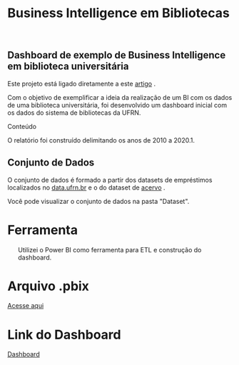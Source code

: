 **<h1>Business Intelligence em Bibliotecas</h1>**
<br>
<h2>Dashboard de exemplo de Business Intelligence em biblioteca universitária </h2>
<p>Este projeto está ligado diretamente a este <a href="" target="_blank">artigo</a> . </p>
  
<p> Com o objetivo de exemplificar a ideia da realização de um BI com os dados de uma biblioteca universitária, foi desenvolvido um dashboard inicial com os dados do sistema de bibliotecas da UFRN.</p>

<p> Conteúdo</p>
<p> O relatório foi construído delimitando os anos de 2010 a 2020.1. </p>


<h2>Conjunto de Dados </h2>
  
<p>O conjunto  de dados é formado a partir dos datasets de empréstimos localizados no <a href="https://dados.ufrn.br/dataset/emprestimos-acervos-das-bibliotecas" target="_blank">data.ufrn.br</a> e o do dataset de <a href="https://dados.ufrn.br/dataset/acervo-biblioteca/resource/e3d3e784-1349-4a8f-ad09-86e893328f9e" target="_blank">acervo</a> . </p>


<p>Você pode visualizar o conjunto de dados na pasta "Dataset". <p/>

<h1>Ferramenta</h1>
<ul> Utilizei o Power BI como ferramenta para ETL e construção do dashboard. </ul>


<h1> </p>Arquivo .pbix </h1>

<a href="https://drive.google.com/file/d/1D8Thkh1lknm9x5Fo9f9XJPRrQCCcogap/view?usp=sharing" target="_blank">Acesse aqui</a>

<h1> </p>Link do Dashboard </h1>

<a href="https://app.powerbi.com/reportEmbed?reportId=8598360d-e736-4d31-9f88-d7c80e779838&autoAuth=true&ctid=b7845ad6-74cd-4782-aea9-57359643b87b&config=eyJjbHVzdGVyVXJsIjoiaHR0cHM6Ly93YWJpLWJyYXppbC1zb3V0aC1iLXByaW1hcnktcmVkaXJlY3QuYW5hbHlzaXMud2luZG93cy5uZXQvIn0%3D" target="_blank">Dashboard</a>
